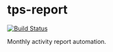# tps-report

[![Build Status](https://travis-ci.org/erochest/tps-report.png)](https://travis-ci.org/erochest/tps-report)

Monthly activity report automation.